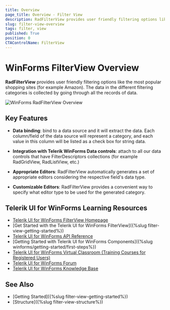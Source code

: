 ```yaml
---
title: Overview
page_title: Overview - Filter View
description: RadFilterView provides user friendly filtering options like the most popular shopping sites. 
slug: filter-view-overview
tags: filter, view
published: True
position: 0 
CTAControlName: FilterView
---
```


# WinForms FilterView Overview

**RadFilterView** provides user friendly filtering options like the most popular shopping sites (for example Amazon). The data in the different filtering categories is collected by going through all the records of data.  

![WinForms RadFilterView Overview](images/filter-view-overview001.png)

## Key Features

* **Data binding**: bind to a data source and it will extract the data. Each column/field of the data source will represent a category, and each value in this column will be listed as a check box for string data.

* **Integration with Telerik WinForms Data controls**: attach to all our data controls that have FilterDescriptors collections (for example RadGridView, RadListView, etc.)

* **Appropriate Editors**: RadFilterView automatically generates a set of appropriate editors considering the respective field's data type.

* **Customizable Editors**: RadFilterView provides a convenient way to specify what editor type to be used for the generated category.  
 
 

## Telerik UI for WinForms Learning Resources
* [Telerik UI for WinForms FilterView Homepage](https://www.telerik.com/products/winforms/filterview.aspx)
* [Get Started with the Telerik UI for WinForms FilterView]({%slug filter-view-getting-started%})
* [Telerik UI for WinForms API Reference](https://docs.telerik.com/devtools/winforms/api/)
* [Getting Started with Telerik UI for WinForms Components]({%slug winforms/getting-started/first-steps%})
* [Telerik UI for WinForms Virtual Classroom (Training Courses for Registered Users)](https://learn.telerik.com/learn/course/external/view/elearning/17/TelerikUIforWinForms) 
* [Telerik UI for WinForms Forum](https://www.telerik.com/forums/winforms)
* [Telerik UI for WinForms Knowledge Base](https://docs.telerik.com/devtools/winforms/knowledge-base)

## See Also

* [Getting Started]({%slug filter-view-getting-started%})
* [Structure]({%slug filter-view-structure%})
 
        
